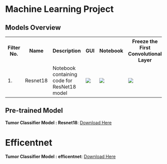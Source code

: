# Machine Learning Project

## Models Overview

<table class="tg">
  <tr>
    <th class="tg-yw4l"><b>Filter No.</b></th>
    <th class="tg-yw4l"><b>Name</b></th>
    <th class="tg-yw4l"><b>Description</b></th>
    <th class="tg-yw4l"><b>GUI</b></th>
    <th class="tg-yw4l"><b>Notebook</b></th>
    <th class="tg-yw4l"><b>Freeze the First Convolutional Layer</b></th>
  </tr>
  <tr>
    <td class="tg-yw4l">1.</td>
    <td class="tg-yw4l">Resnet18</td>
    <td class="tg-yw4l">Notebook containing code for ResNet18 model</td>
    <td class="tg-yw4l"><a href="https://colab.research.google.com/drive/1SAZatxTrAtJ-lLd8KQbOiupYFvIa8O8s?usp=sharing"><img src="https://colab.research.google.com/assets/colab-badge.svg" width = '' ></a></td>
    <td class="tg-yw4l"><a href="https://colab.research.google.com/drive/1TvRIqIOtK8pc0QvFPd_71dbny2fMyPb8?usp=sharing"><img src="https://colab.research.google.com/assets/colab-badge.svg" width = '' ></a></td>
    <td class="tg-yw4l"><a href="https://colab.research.google.com/drive/1nKAVIAtrVrKnmjKC9VgpKoo-7_ThRH6S?usp=sharing"><img src="https://colab.research.google.com/assets/colab-badge.svg" width = '' ></a></td>
  </tr>
</table>

## Pre-trained Model

**Tumor Classifier Model : Resnet18**: [Download Here](https://drive.google.com/file/d/1qjxYY38cFgW8TH1PMdFU_gl6A93BiDO2/view?usp=sharing)
# Efficentnet
**Tumor Classifier Model : efficentnet**: [Download Here](https://drive.google.com/drive/folders/1Y2cAiVP99qX3fP-hAW1gz3SSw_cmbSo0?usp=sharing)
